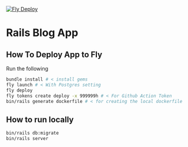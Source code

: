 [![Fly Deploy](https://github.com/Chriscodinglife/rails_blog_app/actions/workflows/fly-deploy.yml/badge.svg)](https://github.com/Chriscodinglife/rails_blog_app/actions/workflows/fly-deploy.yml)

# Rails Blog App

## How To Deploy App to Fly

Run the following

```bash
bundle install # < install gems
fly launch # < With Postgres setting
fly deploy
fly tokens create deploy -x 999999h # < For Github Action Token
bin/rails generate dockerfile # < for creating the local dockerfile
```

## How to run locally

```bash
bin/rails db:migrate
bin/rails server
```

